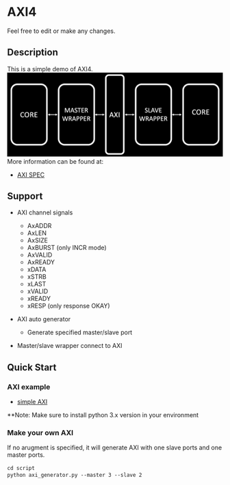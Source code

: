 # AXI4
Feel free to edit or make any changes.

## Description

This is a simple demo of AXI4.
![image](https://github.com/andrewyeh1005/AXI4/raw/main/assets/blockdiagram.png)
More information can be found at:
* [AXI SPEC](http://www.gstitt.ece.ufl.edu/courses/fall15/eel4720_5721/labs/refs/AXI4_specification.pdf)

## Support
* AXI channel signals
  * AxADDR
  * AxLEN
  * AxSIZE
  * AxBURST (only INCR mode)
  * AxVALID
  * AxREADY
  * xDATA
  * xSTRB
  * xLAST
  * xVALID
  * xREADY
  * xRESP   (only response OKAY)

* AXI auto generator
  * Generate specified master/slave port 

* Master/slave wrapper connect to AXI

## Quick Start
### AXI example
* [simple AXI](https://github.com/andrewyeh1005/AXI4/tree/main/src)

**Note: Make sure to install python 3.x version in your environment
### Make your own AXI
If no arugment is specified, it will generate AXI with one slave ports and one master ports.
```text
cd script
python axi_generator.py --master 3 --slave 2 
```
